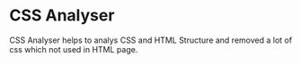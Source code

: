 CSS Analyser 
============

CSS Analyser helps to analys CSS and HTML Structure and removed a lot of css which not used in HTML page.
